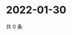 # 2022-01-30

共 0 条

<!-- BEGIN WEIBO -->
<!-- 最后更新时间 Sun Jan 30 2022 13:00:38 GMT+0800 (China Standard Time) -->

<!-- END WEIBO -->
